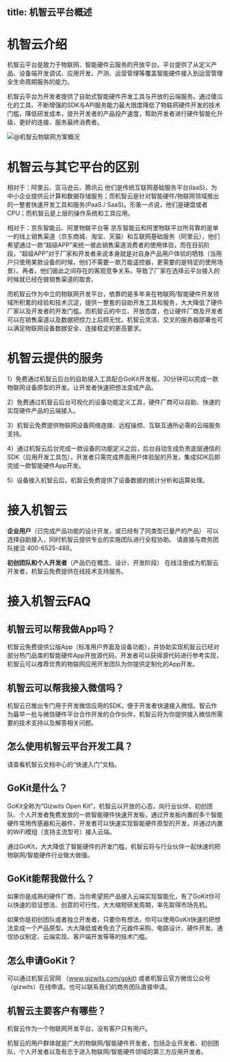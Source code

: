 title:  机智云平台概述
---
# 机智云介绍

机智云平台是致力于物联网、智能硬件云服务的开放平台。平台提供了从定义产品、设备端开发调试、应用开发、产测、运营管理等覆盖智能硬件接入到运营管理全生命周期服务的能力。

机智云平台为开发者提供了自助式智能硬件开发工具与开放的云端服务。通过傻瓜化的工具、不断增强的SDK与API服务能力最大限度降低了物联网硬件开发的技术门槛，降低研发成本，提升开发者的产品投产速度，帮助开发者进行硬件智能化升级，更好的连接、服务最终消费者。

![@机智云物联网方案概况](/assets/zh-cn/tutorial/平台接入示意图.png)

# 机智云与其它平台的区别
相对于：阿里云、亚马逊云、腾讯云 他们是传统互联网基础服务平台(IaaS)，为中小企业提供云计算和数据存储服务；而机智云是针对智能硬件/物联网领域推出的一整套快速开发工具和服务(PaaS / SaaS)。形象一点说，他们是硬盘或者CPU；而机智云是上层的操作系统和工具应用。

相对于：京东智能云、阿里物联平台等 京东智能云和阿里物联平台所背靠的是单一的线上销售渠道（京东商城、淘宝、天猫）和互联网基础服务（阿里云），他们希望通过一款“超级APP”来统一彼此销售渠道消费者的使用体验，而在目前阶段，“超级APP”对于厂家和开发者来说本身就是对自身产品用户体验的牺牲（当用户只使用某款设备的时候，他们不需要一款万能遥控器，更需要的是特定的使用场景）。再者，他们彼此之间存在的客观竞争关系，导致了厂家在选择云平台接入的时候就已经在做销售渠道的取舍。

而机智云作为中立的物联网开发平台，依靠的是多年来在物联网/智能硬件开发领域所积累的经验和技术沉淀，提供一整套的自助开发工具和服务，大大降低了硬件厂家以及开发者的开发门槛。而机智云的中立、开放态度，也让硬件厂商及开发者可以在销售渠道以及数据把控力上后顾无忧。机智云灵活、交叉的服务器部署也可以满足物联网设备数据安全、连接稳定的更高要求。

# 机智云提供的服务
1）免费通过机智云后台的自助接入工具配合GoKit开发板，30分钟可以完成一款物联网设备原型的开发。让开发者快速把想法变成产品。

2）免费通过机智云后台可视化的设备功能定义工具，硬件厂商可以自助、快速的实现硬件产品的云端接入。

3）机智云免费提供物联网设备网络连接、远程操控、互联互通所必需的云端服务支持。

4）通过机智云后台完成一款设备的功能定义之后，后台自动生成负责底层通信的SDK（应用开发工具包），开发者只需完成界面用户体验层的开发，集成SDK后即完成一款智能硬件App开发。

5）设备接入机智云后，机智云免费提供了设备数据的统计分析和运算处理。

# 接入机智云
**企业用户**（已完成产品功能的设计开发，或已经有了同类型已量产的产品） 可以选择自助接入，同时机智云提供专业的实施团队进行全程协助。 请直接与商务团队接洽 400-6525-488。

**初创团队和个人开发者**（产品仍在概念、设计、开发阶段） 在线注册成为机智云开发者，机智云免费提供在线技术支持服务。

# 接入机智云FAQ
## 机智云可以帮我做App吗？
机智云免费提供公版App（标准用户界面及设备功能），并协助实现机智云已经对部分热门品类的智能硬件App开放源代码，开发者可以获得源代码进行参考实现，机智云可以推荐优秀的物联网应用开发团队为你提供定制化的App开发。

## 机智云可以帮我接入微信吗？
机智云已推出专门用于开发微信应用的SDK，便于开发者快速接入微信。智云作为最早一批与微信硬件平台合作开发的合作伙伴，机智云将为你提供接入微信所需要的技术支持以及解答相关问题。

## 怎么使用机智云平台开发工具？
请查看机智云文档中心的“快速入门”文档。

## GoKit是什么？
GoKit全称为“Gizwits Open Kit”，机智云以开放的心态，向行业伙伴、初创团队、个人开发者免费发放的一款智能硬件快速开发板，通过开发板内置的多个智能硬件常用传感器和元器件，开发者可以快速实现智能硬件原型的开发，并通过内置的WiFi模组（支持主流型号）接入云端。

通过GoKit，大大降低了智能硬件的开发门槛，机智云将与行业伙伴一起快速的把物联网/智能硬件行业做大做强。

## GoKit能帮我做什么？
如果你是成熟的硬件厂商，当你希望把产品接入云端实现智能化，有了GoKit你可以快速的验证想法、创意的可行性，大大缩短研发周期，率先取得市场先机。

如果你是初创团队或者独立开发者，只要你有想法，你可以使用GoKit快速的把想法变成一个产品原型。大大降低或者免去了元器件采购、电路设计、硬件开发、通信协议制定、云端实现、客户端开发等等的技术门槛。

## 怎么申请GoKit？
可以通过机智云官网 （www.gizwits.com/gokit)  或者机智云官方微信公众号（gizwits）在线申请。也可以联系我们的商务团队直接申请。

## 机智云主要客户有哪些？
机智云作为一个物联网开发平台，没有客户只有用户。

机智云的用户群体就是广大的物联网/智能硬件开发者，包括企业开发者、初创团队、个人开发者以及有志于进入物联网/智能硬件领域的第三方应用开发者。
